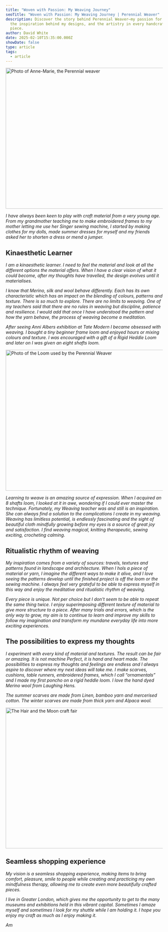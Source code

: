 ```yaml
---
title: "Woven with Passion: My Weaving Journey"
seoTitle: "Woven with Passion: My Weaving Journey | Perennial Weaver"
description: Discover the story behind Perennial Weaver—my passion for weaving,
  the inspiration behind my designs, and the artistry in every handcrafted
  piece.
author: David White
date: 2025-02-10T15:35:00.000Z
showDate: false
type: article
tags:
  - article
---
```

<img src="/_includes/static/img/anne-marie.avif" alt="Photo of Anne-Marie, the Perennial weaver" title="Photo of Anne-Marie, the Perennial weaver" class="Right" width="600px" height="450px" loading="lazy"/>

*I have always been keen to play with craft material from a very young age. From my grandmother teaching me to make embroidered frames to my mother letting me use her Singer sewing machine, I started by making clothes for my dolls, made summer dresses for myself and my friends asked her to shorten a dress or mend a jumper.*

## Kinaesthetic Learner

*I am a kinaesthetic learner. I need to feel the material and look at all the different options the material offers. When I have a clear vision of what it could become, after my thoughts have travelled, the design evolves until it materialises.*

*I know that Merino, silk and wool behave differently. Each has its own characteristic which has an impact on the blending of colours, patterns and texture. There is so much to explore. There are no limits to weaving. One of my teachers said that there are no rules in weaving but discipline, patience and resilience. I would add that once I have understood the pattern and how the yarn behave, the process of weaving become a meditation.*

*After seeing Anni Albers exhibition at Tate Modern I became obsessed with weaving. I bought a tiny beginner frame loom and enjoyed hours or mixing colours and texture. I was encouraged with a gift of a Rigid Heddle Loom and later on I was given an eight shafts loom.*

<img src="/_includes/static/img/loom.avif" alt="Photo of the Loom used by the Perennial Weaver" title="Photo of the Loom used by the Perennial Weaver" class="Left" width="600px" height="450px" loading="lazy"/>

*Learning to weave is an amazing source of expression. When I acquired an 8 shafts loom, I looked at it in awe, wondering if I could ever master the technique. Fortunately, my Weaving teacher was and still is an inspiration. She can always find a solution to the complications I create in my weaving. Weaving has limitless potential, is endlessly fascinating and the sight of beautiful cloth mindfully growing before my eyes is a source of great joy and satisfaction. I find weaving magical, knitting therapeutic, sewing exciting, crocheting calming.*

## Ritualistic rhythm of weaving

*My inspiration comes from a variety of sources: travels, textures and patterns found in landscape and architecture. When I hols a piece of material or yarn, I imagine the different ways to make it alive, and I love seeing the patterns develop until the finished project is off the loom or the sewing machine. I always feel very grateful to be able to express myself in this way and enjoy the meditative and ritualistic rhythm of weaving.*

*Every piece is unique. Not per choice but I don't seem to be able to repeat the same thing twice. I enjoy superimposing different texture of material to give more structure to a piece. After many trials and errors, which is the only way to grow, my aim is to continue to learn and improve my skills to follow my imagination and transform my mundane everyday life into more exciting experiences.*

## The possibilities to express my thoughts

*I experiment with every kind of material and textures. The result can be fair or amazing. It is not machine Perfect, it is hand and heart made. The possibilities to express my thoughts and feelings are endless and I always aspire to discover where my next ideas will take me. I make scarves, cushions, table runners, embroidered frames, which I call “ornamentals” and I made my first poncho on a rigid heddle loom. I love the hand dyed Merino wool from Laughing Hens.*

*The summer scarves are made from Linen, bamboo yarn and mercerised cotton. The winter scarves are made from thick yarn and Alpaca wool.*

<img src="/_includes/static/img/the-hair-and-the-moon.avif" alt="The Hair and the Moon craft fair" title="The Hair and the Moon craft fair" class="Right" width="600px" height="450px" loading="lazy"/>

## Seamless shopping experience

*My vision is a seamless shopping experience, making items to bring comfort, pleasure, smile to people while creating and practicing my own mindfulness therapy, allowing me to create even more beautifully crafted pieces.*

*I live in Greater London, which gives me the opportunity to get to the many museums and exhibitions held in this vibrant capital. Sometimes I amaze myself and sometimes I look for my shuttle while I am holding it. I hope you enjoy my craft as much as I enjoy making it.*

*Am*
